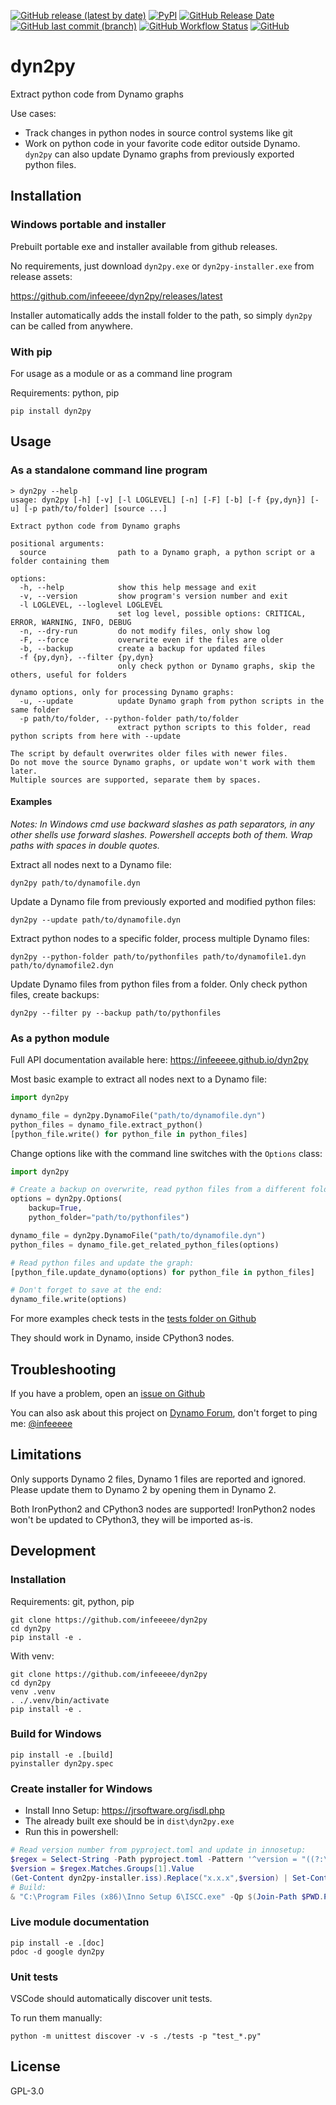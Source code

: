[![GitHub release (latest by date)](https://img.shields.io/github/v/release/infeeeee/dyn2py?style=flat-square)](https://github.com/infeeeee/dyn2py/releases/latest)
[![PyPI](https://img.shields.io/pypi/v/dyn2py?style=flat-square)](https://pypi.org/project/dyn2py/)
[![GitHub Release Date](https://img.shields.io/github/release-date/infeeeee/dyn2py?style=flat-square)](https://github.com/infeeeee/dyn2py/releases/latest)
[![GitHub last commit (branch)](https://img.shields.io/github/last-commit/infeeeee/dyn2py/main?style=flat-square)](https://github.com/infeeeee/dyn2py/commits/main)
[![GitHub Workflow Status](https://img.shields.io/github/actions/workflow/status/infeeeee/dyn2py/unittests.yml?label=tests&style=flat-square)](https://github.com/infeeeee/dyn2py/actions/workflows/unittests.yml)
[![GitHub](https://img.shields.io/github/license/infeeeee/dyn2py?style=flat-square)](https://github.com/infeeeee/dyn2py/blob/main/LICENSE)

# dyn2py

Extract python code from Dynamo graphs

Use cases:

- Track changes in python nodes in source control systems like git
- Work on python code in your favorite code editor outside Dynamo. `dyn2py` can also update Dynamo graphs from previously exported python files.

## Installation

### Windows portable and installer

Prebuilt portable exe and installer available from github releases.

No requirements, just download `dyn2py.exe` or `dyn2py-installer.exe` from release assets:

https://github.com/infeeeee/dyn2py/releases/latest

Installer automatically adds the install folder to the path, so simply `dyn2py` can be called from anywhere.

### With pip

For usage as a module or as a command line program

Requirements: python, pip

```
pip install dyn2py
```

## Usage

### As a standalone command line program

```
> dyn2py --help
usage: dyn2py [-h] [-v] [-l LOGLEVEL] [-n] [-F] [-b] [-f {py,dyn}] [-u] [-p path/to/folder] [source ...]

Extract python code from Dynamo graphs

positional arguments:
  source                path to a Dynamo graph, a python script or a folder containing them

options:
  -h, --help            show this help message and exit
  -v, --version         show program's version number and exit
  -l LOGLEVEL, --loglevel LOGLEVEL
                        set log level, possible options: CRITICAL, ERROR, WARNING, INFO, DEBUG
  -n, --dry-run         do not modify files, only show log
  -F, --force           overwrite even if the files are older
  -b, --backup          create a backup for updated files
  -f {py,dyn}, --filter {py,dyn}
                        only check python or Dynamo graphs, skip the others, useful for folders

dynamo options, only for processing Dynamo graphs:
  -u, --update          update Dynamo graph from python scripts in the same folder
  -p path/to/folder, --python-folder path/to/folder
                        extract python scripts to this folder, read python scripts from here with --update

The script by default overwrites older files with newer files.
Do not move the source Dynamo graphs, or update won't work with them later.
Multiple sources are supported, separate them by spaces.
```

#### Examples

*Notes: In Windows cmd use backward slashes as path separators, in any other shells use forward slashes. Powershell accepts both of them. Wrap paths with spaces in double quotes.*

Extract all nodes next to a Dynamo file:

```
dyn2py path/to/dynamofile.dyn
```

Update a Dynamo file from previously exported and modified python files:

```
dyn2py --update path/to/dynamofile.dyn
```

Extract python nodes to a specific folder, process multiple Dynamo files:

```
dyn2py --python-folder path/to/pythonfiles path/to/dynamofile1.dyn path/to/dynamofile2.dyn
```

Update Dynamo files from python files from a folder. Only check python files, create backups:

```
dyn2py --filter py --backup path/to/pythonfiles
```

### As a python module

Full API documentation available here: https://infeeeee.github.io/dyn2py

Most basic example to extract all nodes next to a Dynamo file:

```python
import dyn2py

dynamo_file = dyn2py.DynamoFile("path/to/dynamofile.dyn")
python_files = dynamo_file.extract_python()
[python_file.write() for python_file in python_files]
```

Change options like with the command line switches with the `Options` class:

```python
import dyn2py

# Create a backup on overwrite, read python files from a different folder:
options = dyn2py.Options(
    backup=True,
    python_folder="path/to/pythonfiles")

dynamo_file = dyn2py.DynamoFile("path/to/dynamofile.dyn")
python_files = dynamo_file.get_related_python_files(options)

# Read python files and update the graph:
[python_file.update_dynamo(options) for python_file in python_files]

# Don't forget to save at the end:
dynamo_file.write(options)
```

For more examples check tests in the [tests folder on Github](https://github.com/infeeeee/dyn2py/tree/main/tests)

They should work in Dynamo, inside CPython3 nodes.

## Troubleshooting

If you have a problem, open an [issue on Github](https://github.com/infeeeee/dyn2py/issues)

You can also ask about this project on [Dynamo Forum](https://forum.dynamobim.com/), don't forget to ping me: [@infeeeee](https://forum.dynamobim.com/u/infeeeee)

## Limitations

Only supports Dynamo 2 files, Dynamo 1 files are reported and ignored. Please update them to Dynamo 2 by opening them in Dynamo 2.

Both IronPython2 and CPython3 nodes are supported! IronPython2 nodes won't be updated to CPython3, they will be imported as-is.

## Development

### Installation

Requirements: git, python, pip

```
git clone https://github.com/infeeeee/dyn2py
cd dyn2py
pip install -e .
```

With venv:

```
git clone https://github.com/infeeeee/dyn2py
cd dyn2py
venv .venv
. ./.venv/bin/activate
pip install -e .
```

### Build for Windows

```
pip install -e .[build]
pyinstaller dyn2py.spec
```

### Create installer for Windows

- Install Inno Setup: https://jrsoftware.org/isdl.php
- The already built exe should be in `dist\dyn2py.exe`
- Run this in powershell:

```powershell
# Read version number from pyproject.toml and update in innosetup:
$regex = Select-String -Path pyproject.toml -Pattern '^version = "((?:\d\.){2}\d)"$'
$version = $regex.Matches.Groups[1].Value
(Get-Content dyn2py-installer.iss).Replace("x.x.x",$version) | Set-Content dyn2py-installer.iss
# Build:
& "C:\Program Files (x86)\Inno Setup 6\ISCC.exe" -Qp $(Join-Path $PWD.Path dyn2py-installer.iss)
```
### Live module documentation

```
pip install -e .[doc]
pdoc -d google dyn2py
```

### Unit tests

VSCode should automatically discover unit tests. 

To run them manually:

```
python -m unittest discover -v -s ./tests -p "test_*.py"
```

## License

GPL-3.0

